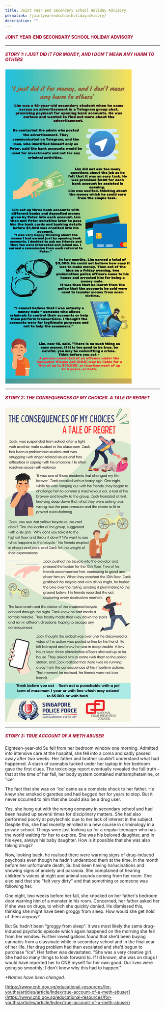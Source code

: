 ```yaml
---
title: Joint Year End Secondary School Holiday Advisory
permalink: /jointyearendschoolholidayadvisory/
description: ""
---
```

#### <font style="color:#a20427;">JOINT YEAR-END SECONDARY SCHOOL HOLIDAY ADVISORY</font>

<hr>

##### <font style="color:#a20427;">STORY 1: I JUST DID IT FOR MONEY, AND I DON'T MEAN ANY HARM TO OTHERS </font>

![](/images/school%20story%201%20-%20money%20mule.png)

<hr>

##### <font style="color:#a20427;">STORY 2: THE CONSEQUENCES OF MY CHOICES. A TALE OF REGRET </font>

![](/images/the%20consequences%20of%20my%20choices%20-%20%20a%20tale%20of%20regret-1.png)
<hr>

##### <font style="color:#a20427;">STORY 3: TRUE ACCOUNT OF A METH ABUSER </font>

Eighteen-year-old Su fell from her bedroom window one morning. Admitted into intensive care at the hospital, she fell into a coma and sadly passed away after two weeks. Her father and brother couldn’t understand what had happened. A stash of cannabis tucked under her laptop in her bedroom gave the first clues. The toxicology report eventually revealed the full truth – that at the time of her fall, her body system contained methamphetamine, or 'Ice'.

The fact that she was on ‘Ice’ came as a complete shock to her father. He knew she smoked cigarettes and had begged her for years to stop. But it never occurred to him that she could also be a drug user.

Yes, she hung out with the wrong company in secondary school and had been hauled up several times for disciplinary matters. She had also performed poorly at polytechnic due to her lack of interest in the subject. Despite this, she had recently enrolled in a new course in criminology in a private school. Things were just looking up for a regular teenager who has the world waiting for her to explore. She was his beloved daughter, and in his eyes, always his baby daughter. How is it possible that she was also taking drugs?

Now, looking back, he realised there were warning signs of drug-induced psychosis even though he hadn’t understood them at the time. In the month before her unfortunate death, Su had been having hallucinations and showing signs of anxiety and paranoia. She complained of hearing children's voices at night and animal sounds coming from her room. She also said that she "felt very dirty" and that something or someone was following her.

One night, two weeks before her fall, she knocked on her father's bedroom door warning him of a monster in his room. Concerned, her father asked her if she was on drugs, to which she quickly denied. He dismissed this, thinking she might have been groggy from sleep. How would she get hold of them anyway?

But Su hadn’t been “groggy from sleep”. It was most likely the same drug-induced psychotic episode which again happened on the morning she fell from her window. Further investigations found that she’d been buying cannabis from a classmate while in secondary school and in the final year of her life. Her drug problem had then escalated and she’d begun to purchase “Ice”. Her father was devastated. "She was a very creative girl. She had so many things to look forward to. If I’d known, she was on drugs I would have reported her to CNB myself for her own good. Our lives were going so smoothly; I don't know why this had to happen."

_\*Names have been changed._

[https://www.cnb.gov.sg/educational-resources/for-youths/articles/article/Index/true-account-of-a-meth-abuser](https://www.cnb.gov.sg/educational-resources/for-youths/articles/article/Index/true-account-of-a-meth-abuser)